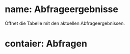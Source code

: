 ﻿# name: Abfrageergebnisse

Öffnet die Tabelle mit den aktuellen Abfrageergebnissen.

# contaier: Abfragen